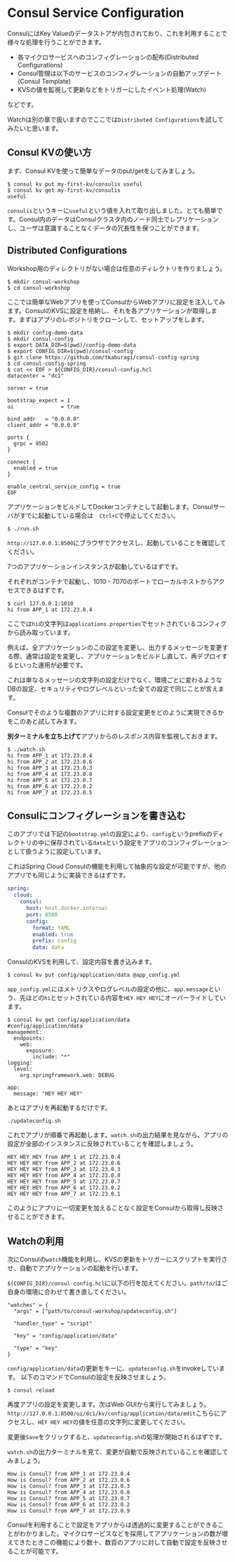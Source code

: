 # Consul Service Configuration

ConsulにはKey Valueのデータストアが内包されており、これを利用することで様々な処理を行うことができます。

* 各マイクロサービスへのコンフィグレーションの配布(Distributed Configurations)
* Consul管理は以下のサービスのコンフィグレーションの自動アップデート(Consul Template)
* KVSの値を監視して更新などをトリガーにしたイベント処理(Watch)

などです。

Watchは別の章で扱いますのでここでは`Distributed Configurations`を試してみたいと思います。


## Consul KVの使い方

まず、Consul KVを使って簡単なデータのput/getをしてみましょう。

```console 
$ consul kv put my-first-kv/consulis useful
$ consul kv get my-first-kv/consulis
useful
```

`consulis`というキーに`useful`という値を入れて取り出しました。とても簡単です。Consul内のデータはConsulクラスタ内のノード同士でレプリケーションし、ユーザは意識することなくデータの冗長性を保つことができます。

## Distributed Configurations

Workshop用のディレクトリがない場合は任意のディレクトリを作りましょう。

```shell
$ mkdir consul-workshop
$ cd consul-workshop
```

ここでは簡単なWebアプリを使ってConsulからWebアプリに設定を注入してみます。ConsulのKVSに設定を格納し、それを各アプリケーションが取得します。まずはアプリのレポジトリをクローンして、セットアップをします。

```shell
$ mkdir config-demo-data
$ mkdir consul-config
$ export DATA_DIR=$(pwd)/config-demo-data
$ export CONFIG_DIR=$(pwd)/consul-config
$ git clone https://github.com/tkaburagi/consul-config-spring
$ cd consul-config-spring
$ cat << EOF > ${CONFIG_DIR}/consul-config.hcl
datacenter = "dc1"

server = true

bootstrap_expect = 1
ui               = true

bind_addr   = "0.0.0.0"
client_addr = "0.0.0.0"

ports {
  grpc = 8502
}

connect {
  enabled = true
}

enable_central_service_config = true
EOF
```

アプリケーションをビルドしてDockerコンテナとして起動します。Consulサーバがすでに起動している場合は　`Ctrl+C`で停止してください。

```shell
$ ./run.sh
```

`http://127.0.0.1:8500`にブラウザでアクセスし、起動していることを確認してください。

7つのアプリケーションインスタンスが起動しているはずです。

それぞれがコンテナで起動し、1010 - 7070のポートでローカルホストからアクセスできるはずです。

```console
$ curl 127.0.0.1:1010
hi from APP_1 at 172.23.0.4
```

ここでは`hi`の文字列は`applications.properties`でセットされているコンフィグから読み取っています。

例えば、全アプリケーションのこの設定を変更し、出力するメッセージを変更する際、通常は設定を変更し、アプリケーションをビルドし直して、再デプロイするといった運用が必要です。

これは単なるメッセージの文字列の設定だけでなく、環境ごとに変わるようなDBの設定、セキュリティやログレベルといった全ての設定で同じことが言えます。

Consulでそのような複数のアプリに対する設定変更をどのように実現できるかをこのあと試してみます。

**別ターミナルを立ち上げて**アプリからのレスポンス内容を監視しておきます。

```console
$ ./watch.sh
hi from APP_1 at 172.23.0.4
hi from APP_2 at 172.23.0.6
hi from APP_3 at 172.23.0.3
hi from APP_4 at 172.23.0.8
hi from APP_5 at 172.23.0.7
hi from APP_6 at 172.23.0.2
hi from APP_7 at 172.23.0.5
```

## Consulにコンフィグレーションを書き込む

このアプリでは下記の`bootstrap.yml`の設定により、`config`というprefixのディレクトリの中に保存されている`data`という設定をアプリのコンフィグレーションとして扱うように設定しています。

これはSpring Cloud Consulの機能を利用して抽象的な設定が可能ですが、他のアプリでも同じように実装できるはずです。

```yaml
spring:
  cloud:
    consul:
      host: host.docker.internal
      port: 8500
      config:
        format: YAML
        enabled: true
        prefix: config
        data: data
```

ConsulのKVSを利用して、設定内容を書き込みます。

```shell
$ consul kv put config/application/data @app_config.yml
```

`app_config.yml`にはメトリクスやログレベルの設定の他に、`app.message`という、先ほどの`hi`とセットされている内容を`HEY HEY HEY`にオーバーライドしています。

```console
$ consul kv get config/application/data
#config/application/data
management:
  endpoints:
    web:
      exposure:
        include: "*"
logging:
  level:
    org.springframework.web: DEBUG

app:
  message: "HEY HEY HEY"
```

あとはアプリを再起動するだけです。

```shell
./updateconfig.sh
```

これでアプリが順番で再起動します。`watch.sh`の出力結果を見ながら、アプリの設定が全部のインスタンスに反映されていることを確認しましょう。

```
HEY HEY HEY from APP_1 at 172.23.0.4
HEY HEY HEY from APP_2 at 172.23.0.6
HEY HEY HEY from APP_3 at 172.23.0.3
HEY HEY HEY from APP_4 at 172.23.0.8
HEY HEY HEY from APP_5 at 172.23.0.7
HEY HEY HEY from APP_6 at 172.23.0.2
HEY HEY HEY from APP_7 at 172.23.0.1
```

このようにアプリに一切変更を加えることなく設定をConsulから取得し反映させることができます。

## Watchの利用

次にConsulの`watch`機能を利用し、KVSの更新をトリガーにスクリプトを実行させ、自動でアプリケーションの起動を行います。

`${CONFIG_DIR}/consul-config.hcl`に以下の行を加えてください。`path/to/`はご自身の環境に合わせて書き直してください。

```
"watches" = {
  "args" = ["path/to/consul-workshop/updateconfig.sh"]

  "handler_type" = "script"

  "key" = "config/application/data"

  "type" = "key"
}
```

`config/application/data`の更新をキーに、`updateconfig.sh`をinvokeしています。
以下のコマンドでConsulの設定を反映させましょう。

```shell
$ consul reload
```

再度アプリの設定を変更します。次はWeb GUIから実行してみましょう。`http://127.0.0.1:8500/ui/dc1/kv/config/application/data/edit`こちらにアクセスし、`HEY HEY HEY`の値を任意の文字列に変更してください。

変更後`Save`をクリックすると、`updateconfig.sh`の処理が開始されるはずです。

`watch.sh`の出力ターミナルを見て、変更が自動で反映されていることを確認してみましょう。

```
How is Consul? from APP_1 at 172.23.0.4
How is Consul? from APP_2 at 172.23.0.6
How is Consul? from APP_3 at 172.23.0.3
How is Consul? from APP_4 at 172.23.0.8
How is Consul? from APP_5 at 172.23.0.7
How is Consul? from APP_6 at 172.23.0.2
How is Consul? from APP_7 at 172.23.0.9
```
Consulを利用することで設定をアプリからは透過的に変更することができることがわかりました。マイクロサービスなどを採用してアプリケーションの数が増えてきたときこの機能により数十、数百のアプリに対して自動で設定を反映させることが可能です。
